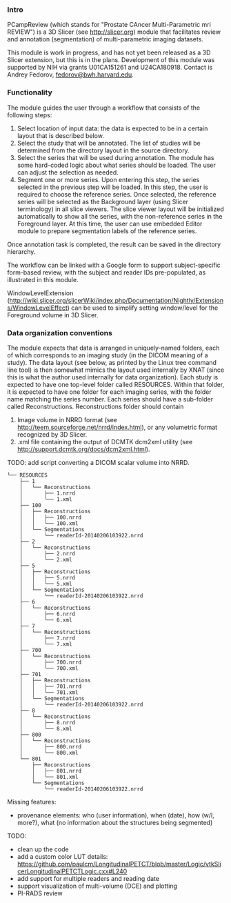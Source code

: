 ### Intro

PCampReview (which stands for "Prostate CAncer Multi-Parametric mri REVIEW") is a 3D Slicer (see http://slicer.org) module that facilitates review and annotation (segmentation) of multi-parametric imaging datasets. 

This module is work in progress, and has not yet been released as a 3D Slicer extension, but this is in the plans. Development of this module was supported by NIH via grants U01CA151261 and U24CA180918. Contact is Andrey Fedorov, fedorov@bwh.harvard.edu.

### Functionality

The module guides the user through a workflow that consists of the following steps:

1. Select location of input data: the data is expected to be in a certain layout that is described below.
2. Select the study that will be annotated. The list of studies will be determined from the directory layout in the source directory.
3. Select the series that will be used during annotation. The module has some hard-coded logic about what series should be loaded. The user can adjust the selection as needed.
4. Segment one or more series. Upon entering this step, the series selected in the previous step will be loaded. In this step, the user is required to choose the reference series. Once selected, the reference series will be selected as the Background layer (using Slicer terminology) in all slice viewers. The slice viewer layout will be initialized automatically to show all the series, with the non-reference series in the Foreground layer. At this time, the user can use embedded Editor module to prepare segmentation labels of the reference series.

Once annotation task is completed, the result can be saved in the directory hierarchy.

The workflow can be linked with a Google form to support subject-specific form-based review, with the subject and reader IDs pre-populated, as illustrated in this module.

WindowLevelExtension
(http://wiki.slicer.org/slicerWiki/index.php/Documentation/Nightly/Extensions/WindowLevelEffect)
can be used to simplify setting window/level for the Foreground volume in 3D
Slicer.

### Data organization conventions

The module expects that data is arranged in uniquely-named folders, each of which corresponds to an imaging study (in the DICOM meaning of a study). The data layout (see below, as printed by the Linux tree command line tool) is then somewhat mimics the layout used internally by XNAT (since this is what the author used internally for data organization). Each study is expected to have one top-level folder called RESOURCES. Within that folder, it is expected to have one folder for each imaging series, with the folder name matching the series number. Each series should have a sub-folder called Reconstructions. Reconstructions folder should contain 

1. Image volume in NRRD format (see http://teem.sourceforge.net/nrrd/index.html), or any volumetric format recognized by 3D Slicer. 
2. .xml file containing the output of DCMTK dcm2xml utility (see
   http://support.dcmtk.org/docs/dcm2xml.html).

TODO: add script converting a DICOM scalar volume into NRRD.

```
└── RESOURCES
    ├── 1
    │   └── Reconstructions
    │       ├── 1.nrrd
    │       └── 1.xml
    ├── 100
    │   ├── Reconstructions
    │   │   ├── 100.nrrd
    │   │   └── 100.xml
    │   └── Segmentations
    │       └── readerId-20140206103922.nrrd
    ├── 2
    │   └── Reconstructions
    │       ├── 2.nrrd
    │       └── 2.xml
    ├── 5
    │   ├── Reconstructions
    │   │   ├── 5.nrrd
    │   │   └── 5.xml
    │   └── Segmentations
    │       └── readerId-20140206103922.nrrd
    ├── 6
    │   └── Reconstructions
    │       ├── 6.nrrd
    │       └── 6.xml
    ├── 7
    │   └── Reconstructions
    │       ├── 7.nrrd
    │       └── 7.xml
    ├── 700
    │   └── Reconstructions
    │       ├── 700.nrrd
    │       └── 700.xml
    ├── 701
    │   ├── Reconstructions
    │   │   ├── 701.nrrd
    │   │   └── 701.xml
    │   └── Segmentations
    │       └── readerId-20140206103922.nrrd
    ├── 8
    │   └── Reconstructions
    │       ├── 8.nrrd
    │       └── 8.xml
    ├── 800
    │   └── Reconstructions
    │       ├── 800.nrrd
    │       └── 800.xml
    └── 801
        ├── Reconstructions
        │   ├── 801.nrrd
        │   └── 801.xml
        └── Segmentations
            └── readerId-20140206103922.nrrd
``` 

Missing features:
  * provenance elements: who (user information), when (date), how (w/l, more?), what
     (no information about the structures being segmented)

 TODO:
  * clean up the code
  * add a custom color LUT
    details: https://github.com/paulcm/LongitudinalPETCT/blob/master/Logic/vtkSlicerLongitudinalPETCTLogic.cxx#L240
  * add support for multiple readers and reading date
  * support visualization of multi-volume (DCE) and plotting
  * PI-RADS review
